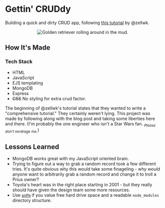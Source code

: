 <!-- markdownlint-disable MD033 -->
# Gettin' CRUDdy

Building a quick and dirty CRUD app, following [this tutorial](https://zellwk.com/blog/crud-express-mongodb/) by @zellwk.

<div align="center">
<img src="https://media.giphy.com/media/NSXm9DYdb0O3zkiLa1/giphy-downsized-large.gif" alt="Golden retriever rolling around in the mud.">
</div>

## How It's Made

### Tech Stack

- HTML
- JavaScript
- EJS templating
- MongoDB
- Express
- ~~CSS~~ No styling for extra crud factor.

The beginning of @zellwk's tutorial states that they wanted to write a "comprehensive tutorial." They certainly weren't lying.
This project was made by following along with the blog post and taking some liberties here and there. (I'm probably the one engineer who isn't a Star Wars fan. <sub>*Please don't nerdrage me.*</sub>)

## Lessons Learned

- MongoDB works great with my JavaScript oriented brain.
- Trying to figure out a way to grab a random record took a few different tries. It's quite obvious why this would take some finageling - why *would* anyone want to arbitrarily grab a random record and change it to troll a Prius owner?
- Toyota's heart was in the right place starting in 2001 - but they really should have given the design team some more resources.
- Use [`pnPm`](https://pnpm.io/) if you value free hard drive space and a readable `node_modules` directory structure.
